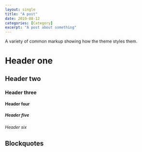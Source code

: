 ```yaml
---
layout: single
title: "A post"
date: 2019-08-12
categories: [Category]
excerpt: "A post about something"
---
```


A variety of common markup showing how the theme styles them.

# Header one

## Header two

### Header three

#### Header four

##### Header five

###### Header six

## Blockquotes




